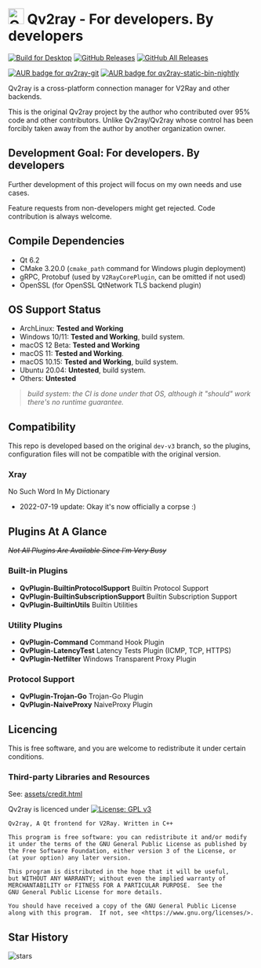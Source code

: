 # <img width="32" src="assets/icons/qv2ray.png" alt="Qv2ray"/> Qv2ray - For developers. By developers

[![Build for Desktop](https://github.com/Qv2ray/Qv2ray/actions/workflows/build.yml/badge.svg)](https://github.com/Qv2ray/Qv2ray/actions/workflows/build.yml)
[![GitHub Releases](https://img.shields.io/github/downloads/Qv2ray/Qv2ray/latest/total?style=flat-square&logo=github)](https://github.com/Qv2ray/Qv2ray/releases)
[![GitHub All Releases](https://img.shields.io/github/downloads/Qv2ray/Qv2ray/total?label=downloads-total&logo=github&style=flat-square)](https://github.com/Qv2ray/Qv2ray/releases)

[![AUR badge for qv2ray-git](https://img.shields.io/aur/version/qv2ray-git?label=qv2ray-git)](https://aur.archlinux.org/packages/qv2ray-git/)
[![AUR badge for qv2ray-static-bin-nightly](https://img.shields.io/aur/version/qv2ray-static-bin-nightly?label=qv2ray-static-bin-nightly)](https://aur.archlinux.org/packages/qv2ray-static-bin-nightly/)

Qv2ray is a cross-platform connection manager for V2Ray and other backends.

This is the original Qv2ray project by the author who contributed over 95% code and other contributors.
Unlike Qv2ray/Qv2ray whose control has been forcibly taken away from the author by another organization owner.

## Development Goal: For developers. By developers

Further development of this project will focus on my own needs and use cases.

Feature requests from non-developers might get rejected. Code contribution is always welcome.

## Compile Dependencies

- Qt 6.2
- CMake 3.20.0 (`cmake_path` command for Windows plugin deployment)
- gRPC, Protobuf (used by `V2RayCorePlugin`, can be omitted if not used)
- OpenSSL (for OpenSSL QtNetwork TLS backend plugin)

## OS Support Status

- ArchLinux: **Tested and Working**
- Windows 10/11: **Tested and Working**, build system.
- macOS 12 Beta: **Tested and Working**
- macOS 11: **Tested and Working**.
- macOS 10.15: **Tested and Working**, build system.
- Ubuntu 20.04: **Untested**, build system.
- Others: **Untested**

> _build system: the CI is done under that OS, although it "should" work there's no runtime guarantee._

## Compatibility

This repo is developed based on the original `dev-v3` branch, so the plugins, configuration
files will not be compatible with the original version.

### Xray

No Such Word In My Dictionary

- 2022-07-19 update: Okay it's now officially a corpse :)

## Plugins At A Glance

~~_Not All Plugins Are Available Since I'm Very Busy_~~

### Built-in Plugins

- **QvPlugin-BuiltinProtocolSupport** Builtin Protocol Support
- **QvPlugin-BuiltinSubscriptionSupport** Builtin Subscription Support
- **QvPlugin-BuiltinUtils** Builtin Utilities

### Utility Plugins

- **QvPlugin-Command** Command Hook Plugin
- **QvPlugin-LatencyTest** Latency Tests Plugin (ICMP, TCP, HTTPS)
- **QvPlugin-Netfilter** Windows Transparent Proxy Plugin

### Protocol Support

- **QvPlugin-Trojan-Go** Trojan-Go Plugin
- **QvPlugin-NaiveProxy** NaiveProxy Plugin

## Licencing

This is free software, and you are welcome to redistribute it under certain conditions.

### Third-party Libraries and Resources

See: [assets/credit.html](assets/credit.html)

Qv2ray is licenced under [![License: GPL v3](https://img.shields.io/badge/License-GPL%20v3-blue.svg)](https://www.gnu.org/licenses/gpl-3.0)

```
Qv2ray, A Qt frontend for V2Ray. Written in C++

This program is free software: you can redistribute it and/or modify
it under the terms of the GNU General Public License as published by
the Free Software Foundation, either version 3 of the License, or
(at your option) any later version.

This program is distributed in the hope that it will be useful,
but WITHOUT ANY WARRANTY; without even the implied warranty of
MERCHANTABILITY or FITNESS FOR A PARTICULAR PURPOSE.  See the
GNU General Public License for more details.

You should have received a copy of the GNU General Public License
along with this program.  If not, see <https://www.gnu.org/licenses/>.
```

## Star History

![stars](https://starchart.cc/Qv2ray/Qv2ray.svg)

